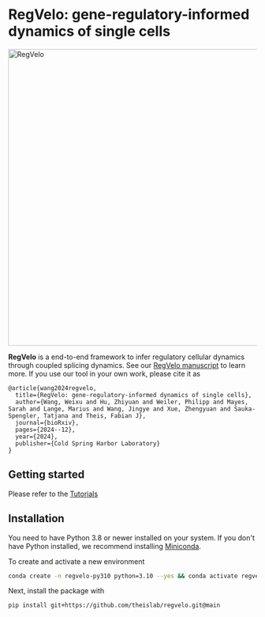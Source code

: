 # RegVelo: gene-regulatory-informed dynamics of single cells

<img src="https://github.com/theislab/regvelo/blob/main/docs/_static/img/overview_fig.png?raw=true" alt="RegVelo" width="600" />

**RegVelo** is a end-to-end framework to infer regulatory cellular dynamics through coupled splicing dynamics. See our [RegVelo manuscript](https://www.biorxiv.org/content/10.1101/2024.12.11.627935v1) to learn more. If you use our tool in your own work, please cite it as

```
@article{wang2024regvelo,
  title={RegVelo: gene-regulatory-informed dynamics of single cells},
  author={Wang, Weixu and Hu, Zhiyuan and Weiler, Philipp and Mayes, Sarah and Lange, Marius and Wang, Jingye and Xue, Zhengyuan and Sauka-Spengler, Tatjana and Theis, Fabian J},
  journal={bioRxiv},
  pages={2024--12},
  year={2024},
  publisher={Cold Spring Harbor Laboratory}
}
```
## Getting started
Please refer to the [Tutorials](https://regvelo.readthedocs.io/en/latest/index.html)

## Installation

You need to have Python 3.8 or newer installed on your system. If you don't have
Python installed, we recommend installing [Miniconda](https://docs.conda.io/en/latest/miniconda.html).

To create and activate a new environment

```bash
conda create -n regvelo-py310 python=3.10 --yes && conda activate regvelo-py310
```

Next, install the package with

```bash
pip install git+https://github.com/theislab/regvelo.git@main
```
